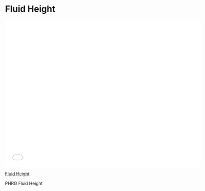 # Fluid Height

<iframe width="640" height="480" src="//www.youtube.com/embed/vscw-R4k7ts?rel=0&modestbranding=1" frameborder="0" allowfullscreen></iframe><p><a href="https://www.youtube.com/watch?v=vscw-R4k7ts">Fluid Height</a></p>

<p data-visibility='hidden'>PHRG Fluid Height</p>